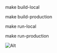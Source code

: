 make build-local

make build-production

make run-local

make run-production

![Alt](https://repobeats.axiom.co/api/embed/3ce2e67435ccd9ad5d04c936232c24f6d9e2e45b.svg "Repobeats analytics image")
